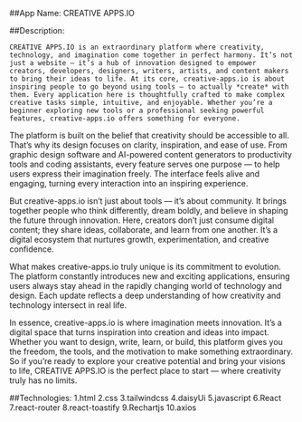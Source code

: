 ##App Name: CREATIVE APPS.IO

##Description:

    CREATIVE APPS.IO is an extraordinary platform where creativity, technology, and imagination come together in perfect harmony. It’s not just a website — it’s a hub of innovation designed to empower creators, developers, designers, writers, artists, and content makers to bring their ideas to life. At its core, creative-apps.io is about inspiring people to go beyond using tools — to actually *create* with them. Every application here is thoughtfully crafted to make complex creative tasks simple, intuitive, and enjoyable. Whether you’re a beginner exploring new tools or a professional seeking powerful features, creative-apps.io offers something for everyone.

The platform is built on the belief that creativity should be accessible to all. That’s why its design focuses on clarity, inspiration, and ease of use. From graphic design software and AI-powered content generators to productivity tools and coding assistants, every feature serves one purpose — to help users express their imagination freely. The interface feels alive and engaging, turning every interaction into an inspiring experience.

But creative-apps.io isn’t just about tools — it’s about community. It brings together people who think differently, dream boldly, and believe in shaping the future through innovation. Here, creators don’t just consume digital content; they share ideas, collaborate, and learn from one another. It’s a digital ecosystem that nurtures growth, experimentation, and creative confidence.

What makes creative-apps.io truly unique is its commitment to evolution. The platform constantly introduces new and exciting applications, ensuring users always stay ahead in the rapidly changing world of technology and design. Each update reflects a deep understanding of how creativity and technology intersect in real life.

In essence, creative-apps.io is where imagination meets innovation. It’s a digital space that turns inspiration into creation and ideas into impact. Whether you want to design, write, learn, or build, this platform gives you the freedom, the tools, and the motivation to make something extraordinary. So if you’re ready to explore your creative potential and bring your visions to life, CREATIVE APPS.IO is the perfect place to start — where creativity truly has no limits.


##Technologies:
1.html
2.css
3.tailwindcss
4.daisyUi
5.javascript
6.React
7.react-router
8.react-toastify
9.Rechartjs
10.axios
